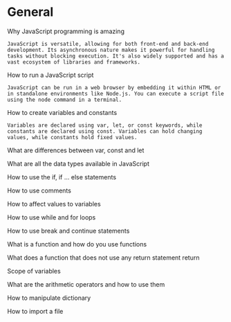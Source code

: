 # General

Why JavaScript programming is amazing
    
    JavaScript is versatile, allowing for both front-end and back-end development. Its asynchronous nature makes it powerful for handling tasks without blocking execution. It's also widely supported and has a vast ecosystem of libraries and frameworks.

How to run a JavaScript script

    JavaScript can be run in a web browser by embedding it within HTML or in standalone environments like Node.js. You can execute a script file using the node command in a terminal.

How to create variables and constants

    Variables are declared using var, let, or const keywords, while constants are declared using const. Variables can hold changing values, while constants hold fixed values.

What are differences between var, const and let

    

What are all the data types available in JavaScript

How to use the if, if ... else statements

How to use comments

How to affect values to variables

How to use while and for loops

How to use break and continue statements

What is a function and how do you use functions

What does a function that does not use any return statement return

Scope of variables

What are the arithmetic operators and how to use them

How to manipulate dictionary

How to import a file
